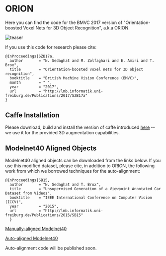 # ORION
Here you can find the code for the BMVC 2017 version of "Orientation-boosted Voxel Nets for 3D Object Recognition", a.k.a ORION.

![teaser](https://lmb.informatik.uni-freiburg.de/Publications/2017/SZB17a/teaser_w.png)

If you use this code for research please cite:
   
    @InProceedings{SZB17a,
      author       = "N. Sedaghat and M. Zolfaghari and E. Amiri and T. Brox",
      title        = "Orientation-boosted voxel nets for 3D object recognition",
      booktitle    = "British Machine Vision Conference (BMVC)",
      month        = " ",
      year         = "2017",
      url          = "http://lmb.informatik.uni-freiburg.de/Publications/2017/SZB17a"
    }


Caffe Installation
------------------

Please download, build and install the version of caffe introduced [here](https://lmb.informatik.uni-freiburg.de/resources/opensource/unet.en.html) -- we use it for the provided 3D augmentation capabilities.

Modelnet40 Aligned Objects
---------------------------
Modelnet40 aligned objects can be downloaded from the links below.
If you use this modified dataset, please cite, in addition to ORION, the following work from which we borrowed techniques for the auto-alignment:

    @InProceedings{SB15,
      author       = "N. Sedaghat and T. Brox",
      title        = "Unsupervised Generation of a Viewpoint Annotated Car Dataset from Videos",
      booktitle    = "IEEE International Conference on Computer Vision (ICCV)",
      year         = "2015",
      url          = "http://lmb.informatik.uni-freiburg.de/Publications/2015/SB15"
      }
      

[Manually-aligned Modelnet40](https://lmb.informatik.uni-freiburg.de/resources/datasets/ORION/modelnet40_manually_aligned.tar)

[Auto-aligned Modelnet40](https://lmb.informatik.uni-freiburg.de/resources/datasets/ORION/modelnet40_auto_aligned.tar)

Auto-alignment code will be published soon. 
